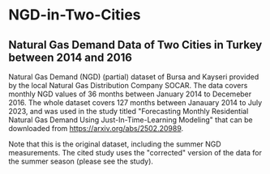 # NGD-in-Two-Cities
## Natural Gas Demand Data of Two Cities in Turkey between 2014 and 2016
Natural Gas Demand (NGD) (partial) dataset of Bursa and Kayseri provided by the local Natural Gas Distribution Company SOCAR. 
The data covers monthly NGD values of 36 months between January 2014 to Decemeber 2016.
The whole dataset covers 127 months between Janauary 2014 to July 2023, and was used in the study titled "Forecasting Monthly Residential Natural Gas Demand Using Just-In-Time-Learning Modeling" that can be downloaded from https://arxiv.org/abs/2502.20989. 

Note that this is the original dataset, including the summer NGD measurements. The cited study uses the "corrected" version of the data for the summer season (please see the study).
